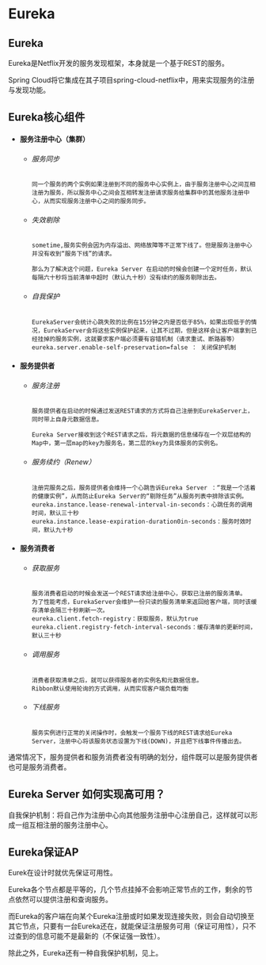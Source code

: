# Eureka

## Eureka

Eureka是Netflix开发的服务发现框架，本身就是一个基于REST的服务。

Spring Cloud将它集成在其子项目spring-cloud-netflix中，用来实现服务的注册与发现功能。

## Eureka核心组件

- #### 服务注册中心（集群）

  - ###### 服务同步

    ```
    同一个服务的两个实例如果注册到不同的服务中心实例上，由于服务注册中心之间互相注册为服务，所以服务中心之间会互相转发注册请求服务给集群中的其他服务注册中心，从而实现服务注册中心之间的服务同步。
    ```

  - ###### 失效剔除

    ```
    sometime,服务实例会因为内存溢出、网络故障等不正常下线了。但是服务注册中心并没有收到“服务下线”的请求。
    
    那么为了解决这个问题，Eureka Server 在启动的时候会创建一个定时任务，默认每隔六十秒将当前清单中超时（默认九十秒）没有续约的服务剔除出去。
    ```

  - ###### 自我保护

    ```
    EurekaServer会统计心跳失败的比例在15分钟之内是否低于85%，如果出现低于的情况，EurekaServer会将这些实例保护起来，让其不过期，但是这样会让客户端拿到已经挂掉的服务实例，这就要求客户端必须要有容错机制（请求重试、断路器等）
    eureka.server.enable-self-preservation=false ： 关闭保护机制
    ```

    

- #### 服务提供者

  - ###### 服务注册

    ```
    服务提供者在启动的时候通过发送REST请求的方式将自己注册到EurekaServer上，同时带上自身元数据信息。
    
    Eureka Server接收到这个REST请求之后，将元数据的信息储存在一个双层结构的Map中，第一层map的key为服务名，第二层的key为具体服务的实例名。
    ```

  - ###### 服务续约（Renew）

    ```
    注册完服务之后，服务提供者会维持一个心跳告诉Eureka Server ：“我是一个活着的健康实例”，从而防止Eureka Server的“剔除任务”从服务列表中排除该实例。
    eureka.instance.lease-renewal-interval-in-seconds：心跳任务的调用时间，默认三十秒
    eureka.instance.lease-expiration-duration0in-seconds：服务时效时间，默认九十秒
    ```

    

- #### 服务消费者

  - ###### 获取服务

    ```
    服务消费者启动的时候会发送一个REST请求给注册中心，获取已注册的服务清单。
    为了性能考虑，EurekaServer会维护一份只读的服务清单来返回给客户端，同时该缓存清单会隔三十秒刷新一次。
    eureka.client.fetch-registry：获取服务，默认为true
    eureka.client.registry-fetch-interval-seconds：缓存清单的更新时间，默认三十秒
    ```

  - ###### 调用服务

    ```
    消费者获取清单之后，就可以获得服务者的实例名和元数据信息。
    Ribbon默认使用轮询的方式调用，从而实现客户端负载均衡
    ```

  - ###### 下线服务

    ```
    服务实例进行正常的关闭操作时，会触发一个服务下线的REST请求给Eureka Server，注册中心将该服务状态设置为下线(DOWN)，并且把下线事件传播出去。
    ```

通常情况下，服务提供者和服务消费者没有明确的划分，组件既可以是服务提供者也可是服务消费者。

## Eureka Server 如何实现高可用？

自我保护机制：将自己作为注册中心向其他服务注册中心注册自己，这样就可以形成一组互相注册的服务注册中心。

## Eureka保证AP

Eurek在设计时就优先保证可用性。

Eureka各个节点都是平等的，几个节点挂掉不会影响正常节点的工作，剩余的节点依然可以提供注册和查询服务。

而Eureka的客户端在向某个Eureka注册或时如果发现连接失败，则会自动切换至其它节点，只要有一台Eureka还在，就能保证注册服务可用（保证可用性），只不过查到的信息可能不是最新的（不保证强一致性）。

除此之外，Eureka还有一种自我保护机制，见上。

